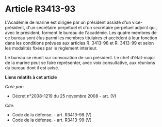 # Article R3413-93

L'Académie de marine est dirigée par un président assisté d'un vice-président, d'un secrétaire perpétuel et d'un secrétaire
perpétuel adjoint qui, avec le président, forment le bureau de l'académie. Les quatre membres de ce bureau sont élus parmi
les membres titulaires et accèdent à leur fonction dans les conditions prévues aux articles R. 3413-98 et R. 3413-99 et selon
les modalités fixées par le règlement intérieur. 

Le bureau se réunit sur convocation de son président. Le chef d'état-major de la marine peut se faire représenter, avec voix
consultative, aux réunions du bureau dont il est avisé.

**Liens relatifs à cet article**

_Créé par_:

  - Décret n°2008-1219 du 25 novembre 2008 - art. (V)

_Cite_:

  - Code de la défense. - art. R3413-98 (V)
  - Code de la défense. - art. R3413-99 (V)
